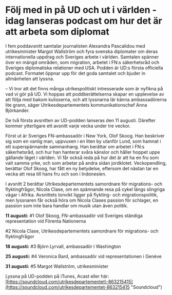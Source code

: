 # Följ med in på UD och ut i världen  - idag lanseras podcast om hur det är att arbeta som diplomat

I fem poddavsnitt samtalar journalisten Alexandra Pascalidou med utrikesminister Margot Wallström och fyra svenska diplomater om deras internationella uppdrag och Sveriges arbete i världen. Samtalen spänner över en mängd områden, som migration, arbetet i FN:s säkerhetsråd och Sveriges diplomatiska relationer med USA. Podden är UD:s första officiella podcast. Formatet öppnar upp för det goda samtalet och bjuder in allmänheten att lyssna.

– Vi tror att det finns många utrikespolitiskt intresserade som är nyfikna på vad vi gör på UD. Vi hoppas att poddberättelserna skapar en upplevelse av att följa med bakom kulisserna, och att lyssnarna lär känna ambassadörerna lite grann, säger Utrikesdepartementets kommunikationschef Anna Björkander.

De två första avsnitten av UD\-podden lanseras den 11 augusti. Därefter kommer ytterligare ett avsnitt varje vecka under tre veckor.

Först ut är Sveriges FN\-ambassadör i New York, Olof Skoog. Han beskriver sig som en vanlig man, uppvuxen i en liten by utanför Lund, som hamnat i ett superspännande sammanhang. Han berättar om arbetet i FN:s säkerhetsråd, och hur han hanterar svåra känslor och håller hoppet uppe gällande läget i världen. Vi får också reda på hur det är att ha en fru som valt samma yrke, och som arbetar på andra sidan jordklotet. Veckopendling, berättar Olof Skoog, har fått en ny betydelse, eftersom det nästan tar en vecka att resa till hans fru och son i Indonesien.

I avsnitt 2 berättar Utrikesdepartementets samordnare för migrations\- och flyktingfrågor, Nicola Clase, om en spännande resa på cykel längs slingriga vägar i Afrika. Avsnittets tonvikt ligger på flykting\- och migrationspolitik, men lyssnaren får också höra om Nicola Clases passion för schlager, en passion som inte bara handlar om musik utan även politik.

**11 augusti:**
\#1 Olof Skoog, FN\-ambassadör vid Sveriges ständiga representation vid Förenta Nationerna

\#2 Nicola Clase, Utrikesdepartementets samordnare för migrations\- och flyktingfrågor

**18 augusti:**
\#3 Björn Lyrvall, ambassadör i Washington

**25 augusti:**
\#4 Veronica Bard, ambassadör vid representationen i Genève

**31 augusti:**
\#5 Margot Wallström, utrikesminister

Lyssna på UD\-podden på iTunes, Acast eller här:
[https://soundcloud.com/utrikesdepartementet\-863215415](https://soundcloud.com/utrikesdepartementet-863215415 "Soundcloud")
